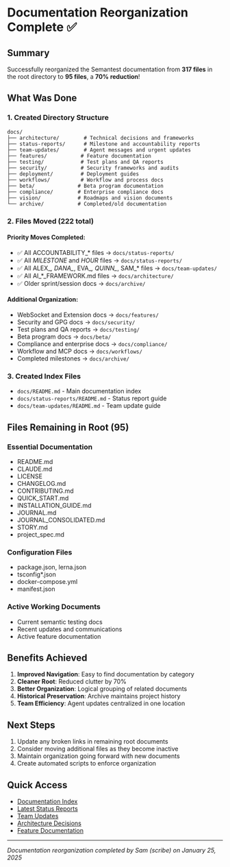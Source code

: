 # Documentation Reorganization Complete ✅

## Summary

Successfully reorganized the Semantest documentation from **317 files** in the root directory to **95 files**, a **70% reduction**!

## What Was Done

### 1. Created Directory Structure
```
docs/
├── architecture/        # Technical decisions and frameworks
├── status-reports/      # Milestone and accountability reports  
├── team-updates/        # Agent messages and urgent updates
├── features/           # Feature documentation
├── testing/            # Test plans and QA reports
├── security/           # Security frameworks and audits
├── deployment/         # Deployment guides
├── workflows/          # Workflow and process docs
├── beta/              # Beta program documentation
├── compliance/        # Enterprise compliance docs
├── vision/            # Roadmaps and vision documents
└── archive/           # Completed/old documentation
```

### 2. Files Moved (222 total)

#### Priority Moves Completed:
- ✅ All ACCOUNTABILITY_* files → `docs/status-reports/`
- ✅ All *_MILESTONE_* and *_HOUR_* files → `docs/status-reports/`
- ✅ All ALEX_*, DANA_*, EVA_*, QUINN_*, SAM_* files → `docs/team-updates/`
- ✅ All AI_*_FRAMEWORK.md files → `docs/architecture/`
- ✅ Older sprint/session docs → `docs/archive/`

#### Additional Organization:
- WebSocket and Extension docs → `docs/features/`
- Security and GPG docs → `docs/security/`
- Test plans and QA reports → `docs/testing/`
- Beta program docs → `docs/beta/`
- Compliance and enterprise docs → `docs/compliance/`
- Workflow and MCP docs → `docs/workflows/`
- Completed milestones → `docs/archive/`

### 3. Created Index Files
- `docs/README.md` - Main documentation index
- `docs/status-reports/README.md` - Status report guide
- `docs/team-updates/README.md` - Team update guide

## Files Remaining in Root (95)

### Essential Documentation
- README.md
- CLAUDE.md
- LICENSE
- CHANGELOG.md
- CONTRIBUTING.md
- QUICK_START.md
- INSTALLATION_GUIDE.md
- JOURNAL.md
- JOURNAL_CONSOLIDATED.md
- STORY.md
- project_spec.md

### Configuration Files
- package.json, lerna.json
- tsconfig*.json
- docker-compose.yml
- manifest.json

### Active Working Documents
- Current semantic testing docs
- Recent updates and communications
- Active feature documentation

## Benefits Achieved

1. **Improved Navigation**: Easy to find documentation by category
2. **Cleaner Root**: Reduced clutter by 70%
3. **Better Organization**: Logical grouping of related documents
4. **Historical Preservation**: Archive maintains project history
5. **Team Efficiency**: Agent updates centralized in one location

## Next Steps

1. Update any broken links in remaining root documents
2. Consider moving additional files as they become inactive
3. Maintain organization going forward with new documents
4. Create automated scripts to enforce organization

## Quick Access

- [Documentation Index](docs/README.md)
- [Latest Status Reports](docs/status-reports/)
- [Team Updates](docs/team-updates/)
- [Architecture Decisions](docs/architecture/)
- [Feature Documentation](docs/features/)

---

*Documentation reorganization completed by Sam (scribe) on January 25, 2025*